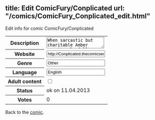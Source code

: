 title: Edit ComicFury/Conplicated
url: "/comics/ComicFury_Conplicated_edit.html"
---
Edit info for comic ComicFury/Conplicated

<form name="comic" action="http://gaepostmail.appengine.com/comic" name="post">
<table class="comicinfo">
<tr>
<th>Description</th><td><textarea name="description">When sarcastic but charitable Amber Pennicastle follows a handsome panhandler to his secret hideaway, her life turns upside-down in this action/romantic comedy. (Revised and color version of Geode Corner).</textarea></td>
</tr>
<tr>
<th>Website</th><td><input type="text" name="url" value="http://Conplicated.thecomicseries.com/"/></td>
</tr>
<tr>
<th>Genre</th><td><input type="text" name="genre" value="Other"/></td>
</tr>
<tr>
<th>Language</th><td><input type="text" name="language" value="English"/></td>
</tr>
<tr>
<th>Adult content</th><td><input type="checkbox" name="adult" value="adult" /></td>
</tr>
<tr>
<th>Status</th><td>ok on 11.04.2013</td>
</tr>
<tr>
<th>Votes</th><td>0</div></td>
</tr>
</table>
</form>

Back to the [comic](/comics/ComicFury_Conplicated.html).
